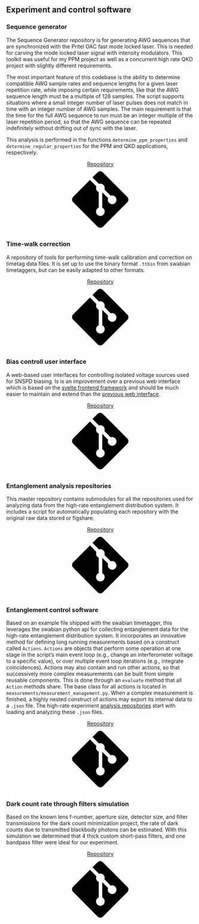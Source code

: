 ## Experiment and control software

### Sequence generator

The Sequence Generator repository is for generating AWG sequences that are synchronized with the Pritel OAC fast mode locked laser. This is needed for carving the mode locked laser signal with intensity modulators. This toolkit was useful for my PPM project as well as a concurrent high rate QKD project with slightly different requirements.

The most important feature of this codebase is the ability to determine compatible AWG sample rates and sequence lengths for a given laser repetition rate, while imposing certain requirements, like that the AWG sequence length must be a multiple of 128 samples. The script supports situations where a small integer number of laser pulses does not match in time with an integer number of AWG samples. The main requirement is that the time for the full AWG sequence to run must be an integer multiple of the laser repetition period, so that the AWG sequence can be repeated indefinitely without drifting out of sync with the laser.

This analysis is performed in the functions `determine_ppm_properties` and `determine_regular_properties` for the PPM and QKD applications, respectively.

<a class="md-button" style="width: 30%; display: block; margin: auto; text-align: center;" href="https://github.com/sansseriff/sequence_generator/tree/main">Repository <span class="twemoji"><svg xmlns="http://www.w3.org/2000/svg" viewBox="0 0 448 512"><path d="M439.55 236.05 244 40.45a28.87 28.87 0 0 0-40.81 0l-40.66 40.63 51.52 51.52c27.06-9.14 52.68 16.77 43.39 43.68l49.66 49.66c34.23-11.8 61.18 31 35.47 56.69-26.49 26.49-70.21-2.87-56-37.34L240.22 199v121.85c25.3 12.54 22.26 41.85 9.08 55a34.34 34.34 0 0 1-48.55 0c-17.57-17.6-11.07-46.91 11.25-56v-123c-20.8-8.51-24.6-30.74-18.64-45L142.57 101 8.45 235.14a28.86 28.86 0 0 0 0 40.81l195.61 195.6a28.86 28.86 0 0 0 40.8 0l194.69-194.69a28.86 28.86 0 0 0 0-40.81z"></path></svg></span></a>

### Time-walk correction

A repository of tools for performing time-walk calibration and correction on timetag data files. It is set up to use the binary format `.ttbin` from swabian timetaggers, but can be easily adapted to other formats.

<a class="md-button" style="width: 30%; display: block; margin: auto; text-align: center;" href="https://github.com/sansseriff/SNSPD-time-walk-and-jitter-correction">Repository <span class="twemoji"><svg xmlns="http://www.w3.org/2000/svg" viewBox="0 0 448 512"><path d="M439.55 236.05 244 40.45a28.87 28.87 0 0 0-40.81 0l-40.66 40.63 51.52 51.52c27.06-9.14 52.68 16.77 43.39 43.68l49.66 49.66c34.23-11.8 61.18 31 35.47 56.69-26.49 26.49-70.21-2.87-56-37.34L240.22 199v121.85c25.3 12.54 22.26 41.85 9.08 55a34.34 34.34 0 0 1-48.55 0c-17.57-17.6-11.07-46.91 11.25-56v-123c-20.8-8.51-24.6-30.74-18.64-45L142.57 101 8.45 235.14a28.86 28.86 0 0 0 0 40.81l195.61 195.6a28.86 28.86 0 0 0 40.8 0l194.69-194.69a28.86 28.86 0 0 0 0-40.81z"></path></svg></span></a>

### Bias controll user interface

A web-based user interfaces for controlling isolated voltage sources used for SNSPD biasing. Is is an improvement over a previous web interface which is based on the [svelte frontend framework](https://svelte.dev/) and should be much easier to maintain and extend than the [previous web interface](https://github.com/sansseriff/Isolated_Vsource).

<a class="md-button" style="width: 30%; display: block; margin: auto; text-align: center;" href="https://github.com/sansseriff/snspd-bias-controll-svelte">Repository <span class="twemoji"><svg xmlns="http://www.w3.org/2000/svg" viewBox="0 0 448 512"><path d="M439.55 236.05 244 40.45a28.87 28.87 0 0 0-40.81 0l-40.66 40.63 51.52 51.52c27.06-9.14 52.68 16.77 43.39 43.68l49.66 49.66c34.23-11.8 61.18 31 35.47 56.69-26.49 26.49-70.21-2.87-56-37.34L240.22 199v121.85c25.3 12.54 22.26 41.85 9.08 55a34.34 34.34 0 0 1-48.55 0c-17.57-17.6-11.07-46.91 11.25-56v-123c-20.8-8.51-24.6-30.74-18.64-45L142.57 101 8.45 235.14a28.86 28.86 0 0 0 0 40.81l195.61 195.6a28.86 28.86 0 0 0 40.8 0l194.69-194.69a28.86 28.86 0 0 0 0-40.81z"></path></svg></span></a>

### Entanglement analysis repositories

This master repository contains submodules for all the repositories used for analyzing data from the high-rate entanglement distribution system. It includes a script for automatically populating each repository with the original raw data stored or figshare.

<a class="md-button" style="width: 30%; display: block; margin: auto; text-align: center;" href="https://github.com/sansseriff/highrate_origin">Repository <span class="twemoji"><svg xmlns="http://www.w3.org/2000/svg" viewBox="0 0 448 512"><path d="M439.55 236.05 244 40.45a28.87 28.87 0 0 0-40.81 0l-40.66 40.63 51.52 51.52c27.06-9.14 52.68 16.77 43.39 43.68l49.66 49.66c34.23-11.8 61.18 31 35.47 56.69-26.49 26.49-70.21-2.87-56-37.34L240.22 199v121.85c25.3 12.54 22.26 41.85 9.08 55a34.34 34.34 0 0 1-48.55 0c-17.57-17.6-11.07-46.91 11.25-56v-123c-20.8-8.51-24.6-30.74-18.64-45L142.57 101 8.45 235.14a28.86 28.86 0 0 0 0 40.81l195.61 195.6a28.86 28.86 0 0 0 40.8 0l194.69-194.69a28.86 28.86 0 0 0 0-40.81z"></path></svg></span></a>

### Entanglement control software

Based on an example file shipped with the swabian timetagger, this leverages the swabian python api for collecting entanglement data for the high-rate entanglement distribution system. It incorporates an innovative method for defining long running measurements based on a construct called `Actions`. `Actions` are objects that perform some operation at one stage in the script’s main event loop (e.g., change an interferometer voltage to a specific value), or over multiple event loop iterations (e.g., integrate coincidences). Actions may also contain and run other actions, so that successively more complex measurements can be built from simple reusable components. This is done through an `evaluate` method that all `Action` methods share. The base class for all actions is located in `measurements/measurement_management.py`. When a complex measurement is finished, a highly nested construct of actions may export its internal data to a `.json` file. The high-rate experiment [analysis repositories](https://github.com/sansseriff/highrate_origin) start with loading and analyzing these `.json` files.

<a class="md-button" style="width: 30%; display: block; margin: auto; text-align: center;" href="https://github.com/sansseriff/swabian_entanglement_gui">Repository <span class="twemoji"><svg xmlns="http://www.w3.org/2000/svg" viewBox="0 0 448 512"><path d="M439.55 236.05 244 40.45a28.87 28.87 0 0 0-40.81 0l-40.66 40.63 51.52 51.52c27.06-9.14 52.68 16.77 43.39 43.68l49.66 49.66c34.23-11.8 61.18 31 35.47 56.69-26.49 26.49-70.21-2.87-56-37.34L240.22 199v121.85c25.3 12.54 22.26 41.85 9.08 55a34.34 34.34 0 0 1-48.55 0c-17.57-17.6-11.07-46.91 11.25-56v-123c-20.8-8.51-24.6-30.74-18.64-45L142.57 101 8.45 235.14a28.86 28.86 0 0 0 0 40.81l195.61 195.6a28.86 28.86 0 0 0 40.8 0l194.69-194.69a28.86 28.86 0 0 0 0-40.81z"></path></svg></span></a>

### Dark count rate through filters simulation

Based on the known lens f-number, aperture size, detector size, and filter transmissions for the dark count minimization project, the rate of dark counts due to transmitted blackbody photons can be estimated. With this simulation we determined that 4 thick custom short-pass filters, and one bandpass filter were ideal for our experiment.

<a class="md-button" style="width: 30%; display: block; margin: auto; text-align: center;" href="https://github.com/sansseriff/dark_count_simulation">Repository <span class="twemoji"><svg xmlns="http://www.w3.org/2000/svg" viewBox="0 0 448 512"><path d="M439.55 236.05 244 40.45a28.87 28.87 0 0 0-40.81 0l-40.66 40.63 51.52 51.52c27.06-9.14 52.68 16.77 43.39 43.68l49.66 49.66c34.23-11.8 61.18 31 35.47 56.69-26.49 26.49-70.21-2.87-56-37.34L240.22 199v121.85c25.3 12.54 22.26 41.85 9.08 55a34.34 34.34 0 0 1-48.55 0c-17.57-17.6-11.07-46.91 11.25-56v-123c-20.8-8.51-24.6-30.74-18.64-45L142.57 101 8.45 235.14a28.86 28.86 0 0 0 0 40.81l195.61 195.6a28.86 28.86 0 0 0 40.8 0l194.69-194.69a28.86 28.86 0 0 0 0-40.81z"></path></svg></span></a>

